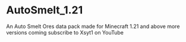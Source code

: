 # AutoSmelt_1.21
An Auto Smelt Ores data pack made for Minecraft 1.21 and above more versions coming subscribe to Xsyt1 on YouTube 
